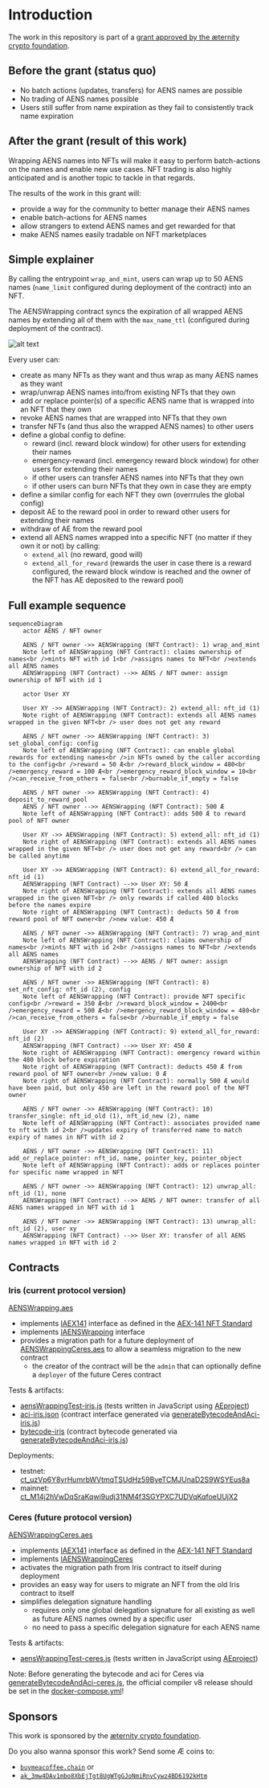 # Introduction
The work in this repository is part of a [grant approved by the æternity crypto foundation](https://forum.aeternity.com/t/active-wrapping-aens-names-into-aex-141-nfts).

## Before the grant (status quo)

* No batch actions (updates, transfers) for AENS names are possible
* No trading of AENS names possible
* Users still suffer from name expiration as they fail to consistently track name expiration

## After the grant (result of this work)

Wrapping AENS names into NFTs will make it easy to perform batch-actions on the names and enable new use cases. NFT trading is also highly anticipated and is another topic to tackle in that regards.

The results of the work in this grant will:

* provide a way for the community to better manage their AENS names
* enable batch-actions for AENS names
* allow strangers to extend AENS names and get rewarded for that
* make AENS names easily tradable on NFT marketplaces

## Simple explainer
By calling the entrypoint `wrap_and_mint`, users can wrap up to 50 AENS names (`name_limit` configured during deployment of the contract) into an NFT.

The AENSWrapping contract syncs the expiration of all wrapped AENS names by extending all of them with the `max_name_ttl` (configured during deployment of the contract).

![alt text](./docs/images/aenswrapping-mint.png)

Every user can:

* create as many NFTs as they want and thus wrap as many AENS names as they want
* wrap/unwrap AENS names into/from existing NFTs that they own
* add or replace pointer(s) of a specific AENS name that is wrapped into an NFT that they own
* revoke AENS names that are wrapped into NFTs that they own
* transfer NFTs (and thus also the wrapped AENS names) to other users
* define a global config to define:
    * reward (incl. reward block window) for other users for extending their names
    * emergency-reward (incl. emergency reward block window) for other users for extending their names
    * if other users can transfer AENS names into NFTs that they own
    * if other users can burn NFTs that they own in case they are empty
* define a similar config for each NFT they own (overrrules the global config)
* deposit AE to the reward pool in order to reward other users for extending their names
* withdraw of AE from the reward pool
* extend all AENS names wrapped into a specific NFT (no matter if they own it or not) by calling:
    * `extend_all` (no reward, good will)
    * `extend_all_for_reward` (rewards the user in case there is a reward configured, the reward block window is reached and the owner of the NFT has AE deposited to the reward pool)

## Full example sequence

```mermaid
sequenceDiagram
    actor AENS / NFT owner

    AENS / NFT owner ->> AENSWrapping (NFT Contract): 1) wrap_and_mint
    Note left of AENSWrapping (NFT Contract): claims ownership of names<br />mints NFT with id 1<br />assigns names to NFT<br />extends all AENS names
    AENSWrapping (NFT Contract) -->> AENS / NFT owner: assign ownership of NFT with id 1

    actor User XY

    User XY ->> AENSWrapping (NFT Contract): 2) extend_all: nft_id (1)
    Note right of AENSWrapping (NFT Contract): extends all AENS names wrapped in the given NFT<br /> user does not get any reward

    AENS / NFT owner ->> AENSWrapping (NFT Contract): 3) set_global_config: config
    Note left of AENSWrapping (NFT Contract): can enable global rewards for extending names<br />in NFTs owned by the caller according to the config<br />reward = 50 Æ<br />reward_block_window = 480<br />emergency_reward = 100 Æ<br />emergency_reward_block_window = 10<br />can_receive_from_others = false<br />burnable_if_empty = false

    AENS / NFT owner ->> AENSWrapping (NFT Contract): 4) deposit_to_reward_pool
    AENS / NFT owner -->> AENSWrapping (NFT Contract): 500 Æ
    Note left of AENSWrapping (NFT Contract): adds 500 Æ to reward pool of NFT owner

    User XY ->> AENSWrapping (NFT Contract): 5) extend_all: nft_id (1)
    Note right of AENSWrapping (NFT Contract): extends all AENS names wrapped in the given NFT<br /> user does not get any reward<br /> can be called anytime

    User XY ->> AENSWrapping (NFT Contract): 6) extend_all_for_reward: nft_id (1)
    AENSWrapping (NFT Contract) -->> User XY: 50 Æ
    Note right of AENSWrapping (NFT Contract): extends all AENS names wrapped in the given NFT<br /> only rewards if called 480 blocks before the names expire
    Note right of AENSWrapping (NFT Contract): deducts 50 Æ from reward pool of NFT owner<br />new value: 450 Æ

    AENS / NFT owner ->> AENSWrapping (NFT Contract): 7) wrap_and_mint
    Note left of AENSWrapping (NFT Contract): claims ownership of names<br />mints NFT with id 2<br />assigns names to NFT<br />extends all AENS names
    AENSWrapping (NFT Contract) -->> AENS / NFT owner: assign ownership of NFT with id 2

    AENS / NFT owner ->> AENSWrapping (NFT Contract): 8) set_nft_config: nft_id (2), config
    Note left of AENSWrapping (NFT Contract): provide NFT specific config<br />reward = 350 Æ<br />reward_block_window = 2400<br />emergency_reward = 500 Æ<br />emergency_reward_block_window = 480<br />can_receive_from_others = false<br />burnable_if_empty = false

    User XY ->> AENSWrapping (NFT Contract): 9) extend_all_for_reward: nft_id (2)
    AENSWrapping (NFT Contract) -->> User XY: 450 Æ
    Note right of AENSWrapping (NFT Contract): emergency reward within the 480 block before expiration
    Note right of AENSWrapping (NFT Contract): deducts 450 Æ from reward pool of NFT owner<br />new value: 0 Æ
    Note right of AENSWrapping (NFT Contract): normally 500 Æ would have been paid, but only 450 are left in the reward pool of the NFT owner 
    
    AENS / NFT owner ->> AENSWrapping (NFT Contract): 10) transfer_single: nft_id_old (1), nft_id_new (2), name
    Note left of AENSWrapping (NFT Contract): associates provided name to nft with id 2<br />updates expiry of transferred name to match expiry of names in NFT with id 2

    AENS / NFT owner ->> AENSWrapping (NFT Contract): 11) add_or_replace_pointer: nft_id, name, pointer_key, pointer_object
    Note left of AENSWrapping (NFT Contract): adds or replaces pointer for specific name wrapped in NFT

    AENS / NFT owner ->> AENSWrapping (NFT Contract): 12) unwrap_all: nft_id (1), none
    AENSWrapping (NFT Contract) -->> AENS / NFT owner: transfer of all AENS names wrapped in NFT with id 1

    AENS / NFT owner ->> AENSWrapping (NFT Contract): 13) unwrap_all: nft_id (2), user xy
    AENSWrapping (NFT Contract) -->> User XY: transfer of all AENS names wrapped in NFT with id 2
```

## Contracts

### Iris (current protocol version)

[AENSWrapping.aes](./development/smart-contracts/contracts/AENSWrapping.aes)

* implements [IAEX141](./development/smart-contracts/contracts/interfaces/IAEX141.aes) interface as defined in the [AEX-141 NFT Standard](https://github.com/aeternity/AEXs/blob/master/AEXS/aex-141.md)
* implements [IAENSWrapping](./development/smart-contracts/contracts/interfaces/IAENSWrapping.aes) interface
* provides a migration path for a future deployment of [AENSWrappingCeres.aes](./development/smart-contracts/contracts/AENSWrappingCeres.aes) to allow a seamless migration to the new contract
    * the creator of the contract will be the `admin` that can optionally define a `deployer` of the future Ceres contract

Tests & artifacts:

* [aensWrappingTest-iris.js](./development/smart-contracts/test/aensWrappingTest-iris.js) (tests written in JavaScript using [AEproject](https://github.com/aeternity/aeproject))
* [aci-iris.json](./development/smart-contracts/generated_artifacts/aci-iris.json) (contract interface generated via [generateBytecodeAndAci-iris.js](./development/smart-contracts/scripts/generateBytecodeAndAci-iris.js))
* [bytecode-iris](./development/smart-contracts/generated_artifacts/bytecode-iris) (contract bytecode generated via [generateBytecodeAndAci-iris.js](./development/smart-contracts/scripts/generateBytecodeAndAci-iris.js))

Deployments:
* testnet: [ct_uzVp6Y8yrHumrbWVtmqTSUdHz59ByeTCMJUnaD2S9WSYEus8a](https://testnet.aescan.io/contracts/ct_uzVp6Y8yrHumrbWVtmqTSUdHz59ByeTCMJUnaD2S9WSYEus8a)
* mainnet: [ct_M14j2hVwDqSraKqwi9udj31NM4f3SGYPXC7UDVqKqfoeUUjX2](https://aescan.io/contracts/ct_M14j2hVwDqSraKqwi9udj31NM4f3SGYPXC7UDVqKqfoeUUjX2)


### Ceres (future protocol version)

[AENSWrappingCeres.aes](./development/smart-contracts/contracts/AENSWrappingCeres.aes)

* implements [IAEX141](./development/smart-contracts/contracts/interfaces/IAEX141.aes) interface as defined in the [AEX-141 NFT Standard](https://github.com/aeternity/AEXs/blob/master/AEXS/aex-141.md)
* implements [IAENSWrappingCeres](./development/smart-contracts/contracts/interfaces/IAENSWrappingCeres.aes)
* activates the migration path from Iris contract to itself during deployment
* provides an easy way for users to migrate an NFT from the old Iris contract to itself
* simplifies delegation signature handling
    * requires only one global delegation signature for all existing as well as future AENS names owned by a specific user
    * no need to pass a specific delegation signature for each AENS name

Tests & artifacts:

* [aensWrappingTest-ceres.js](./development/smart-contracts/test/aensWrappingTest-ceres.js) (tests written in JavaScript using [AEproject](https://github.com/aeternity/aeproject))

Note: Before generating the bytecode and aci for Ceres via [generateBytecodeAndAci-ceres.js](./development/smart-contracts/scripts/generateBytecodeAndAci-ceres.js), the official compiler v8 release should be set in the [docker-compose.yml](./development/smart-contracts/docker-compose.yml)!

## Sponsors

This work is sponsored by the [æternity crypto foundation](https://www.aeternity-foundation.org).

Do you also wanna sponsor this work? Send some Æ coins to:

- [`buymeacoffee.chain`](https://aescan.io/names/buymeacoffee.chain) or
- [`ak_3mw4DAv1mbo8XbEjTgt8UgWTgGJoNmiRnvCywz4BD6192kHtm`](https://aescan.io/accounts/ak_3mw4DAv1mbo8XbEjTgt8UgWTgGJoNmiRnvCywz4BD6192kHtm)